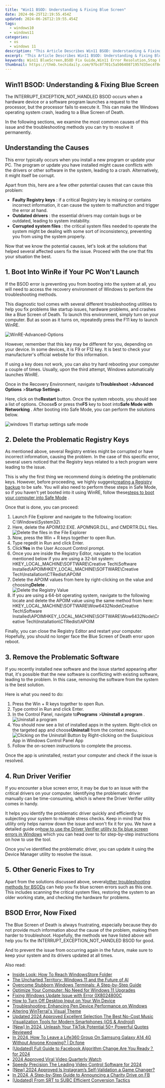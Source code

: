 ```yaml
---
title: "Win11 BSOD: Understanding & Fixing Blue Screen"
date: 2024-06-25T12:19:55.454Z
updated: 2024-06-26T12:19:55.454Z
tags:
  - windows10
  - windows11
categories:
  - os
  - windows 11
description: "This Article Describes Win11 BSOD: Understanding & Fixing Blue Screen"
excerpt: "This Article Describes Win11 BSOD: Understanding & Fixing Blue Screen"
keywords: Win11 BlueScreen,BSOD Fix Guide,Win11 Error Resolution,Stop BlueScreen Win11,Windows 11 BlueHalt,WinError Troubleshoot,BlueScreens Win11 Fix
thumbnail: https://thmb.techidaily.com/97bc8f701c5a50640871957d35ec4f8e16308c84bcc3926e5048675a7dfb62d5.png
---
```


## Win11 BSOD: Understanding & Fixing Blue Screen

 The INTERRUPT\_EXCEPTION\_NOT\_HANDLED BSOD occurs when a hardware device or a software program launches a request to the processor, but the processor fails to execute it. This can make the Windows operating system crash, leading to a Blue Screen of Death.

 In the following sections, we examine the most common causes of this issue and the troubleshooting methods you can try to resolve it permanently.

## Understanding the Causes

 This error typically occurs when you install a new program or update your PC. The program or update you have installed might cause conflicts with the drivers or other software in the system, leading to a crash. Alternatively, it might itself be corrupt.

 Apart from this, here are a few other potential causes that can cause this problem:

* **Faulty Registry keys** : if a critical Registry key is missing or contains incorrect information, it can cause the system to malfunction and trigger the error at hand.
* **Outdated drivers** : the essential drivers may contain bugs or be outdated, leading to system instability.
* **Corrupted system files** : the critical system files needed to operate the system might be dealing with some sort of inconsistency, preventing you from using the system properly.

 Now that we know the potential causes, let's look at the solutions that helped several affected users fix the issue. Proceed with the one that fits your situation the best.

## 1\. Boot Into WinRe if Your PC Won't Launch

 If the BSOD error is preventing you from booting into the system at all, you will need to access the recovery environment of Windows to perform the troubleshooting methods.

 This diagnostic tool comes with several different troubleshooting utilities to help you fix problems like startup issues, hardware problems, and crashes like a Blue Screen of Death. To launch this environment, simply turn on your computer. But as soon as it turns on, repeatedly press the F11 key to launch WinRE.

![WinRE-Advanced-Options](https://static1.makeuseofimages.com/wordpress/wp-content/uploads/2022/12/winre-advanced-options.jpg)

 However, remember that this key may be different for you, depending on your device. In some devices, it is F9 or F12 key. It is best to check your manufacturer's official website for this information.

 If using a key does not work, you can also try hard rebooting your computer a couple of times. Usually, upon the third attempt, Windows automatically launches WinRE.

 Once in the Recovery Environment, navigate to**Troubleshoot** \>**Advanced Options** \>**Startup Settings** .

 Here, click on the**Restart** button. Once the system reboots, you should see a list of options. Choose**5** or press the**F5** key to boot into**Safe Mode with Networking** . After booting into Safe Mode, you can perform the solutions below.

![windows 11 startup settings safe mode](https://static1.makeuseofimages.com/wordpress/wp-content/uploads/2023/03/windows-11-startup-settings-safe-mode.jpg)

## 2\. Delete the Problematic Registry Keys

 As mentioned above, several Registry entries might be corrupted or have incorrect information, causing the problem. In the case of this specific error, several users noticed that the Registry keys related to a tech program were leading to the issue.

 This is why the first thing we recommend doing is deleting the problematic keys. However, before proceeding, we highly suggest[creating a Registry backup](https://www.makeuseof.com/tag/backup-restore-windows-registry/) to be safe. You will also need to perform these steps in Safe Mode, so if you haven't yet booted into it using WinRE, follow these[steps to boot your computer into Safe Mode](https://www.makeuseof.com/windows-11-boot-safe-mode/) .

Once that is done, you can proceed:

1. Launch File Explorer and navigate to the following location:  
C:\Windows\System32\
2. Here, delete the APOIM32.EXE. APOMNGR.DLL, and CMDRTR.DLL files.  
![Delete the files in the File Explorer](https://static1.makeuseofimages.com/wordpress/wp-content/uploads/2023/04/delete-file.jpg)
3. Now, press the Win + R keys together to open Run.
4. Type regedit in Run and click Enter.
5. Click**Yes** in the User Account Control prompt.
6. Once you are inside the Registry Editor, navigate to the location mentioned below if you are using a 32-bit system:  
HKEY_LOCAL_MACHINE\SOFTWARE\Creative Tech\Software Installed\APOIMHKEY_LOCAL_MACHINE\SOFTWARE\Creative Tech\Installation\CTRedist\APOIM
7. Delete the APOIM values from here by right-clicking on the value and choosing**Delete** .  
![Delete the Registry Value](https://static1.makeuseofimages.com/wordpress/wp-content/uploads/2023/04/delete-registry-value.jpg)
8. If you are using a 64-bit operating system, navigate to the following locate and delete the APOIM value using the same method from here:  
HKEY_LOCAL_MACHINE\SOFTWARE\Wow6432Node\Creative Tech\Software Installed\APOIMHKEY_LOCAL_MACHINE\SOFTWARE\Wow6432Node\Creative Tech\Installation\CTRedist\APOIM

 Finally, you can close the Registry Editor and restart your computer. Hopefully, you should no longer face the Blue Screen of Death error upon reboot.

## 3\. Remove the Problematic Software

 If you recently installed new software and the issue started appearing after that, it's possible that the new software is conflicting with existing software, leading to the problem. In this case, removing the software from the system is the best solution.

Here is what you need to do:

1. Press the Win + R keys together to open Run.
2. Type control in Run and click Enter.
3. In the Control Panel, navigate to**Programs** \>**Uninstall a program** .  
![Uninstall a program](https://static1.makeuseofimages.com/wordpress/wp-content/uploads/2022/05/uninstall-a-program.jpg)
4. You should now see a list of installed apps in the system. Right-click on the targeted app and choose**Uninstall** from the context menu.  
![Clicking on the Uninstall Button by Right-clicking on the Suspicious App in Windows Control Panel App](https://static1.makeuseofimages.com/wordpress/wp-content/uploads/2022/11/2.jpg)
5. Follow the on-screen instructions to complete the process.

 Once the app is uninstalled, restart your computer and check if the issue is resolved.

## 4\. Run Driver Verifier

 If you encounter a blue screen error, it may be due to an issue with the critical drivers on your computer. Identifying the problematic driver manually can be time-consuming, which is where the Driver Verifier utility comes in handy.

 It helps you identify the problematic driver quickly and efficiently by subjecting your system to multiple stress checks. Keep in mind that this utility only helps narrow down the issue and won't fix it for you. We have a detailed guide on[how to use the Driver Verifier utility to fix blue screen errors in Windows](https://www.makeuseof.com/how-to-use-driver-verifier-windows-10/) which you can head over to for step-by-step instructions on how to use the tool.

 Once you've identified the problematic driver, you can update it using the Device Manager utility to resolve the issue.

## 5\. Other Generic Fixes to Try

 Apart from the solutions discussed above, several[other troubleshooting methods for BSODs](https://www.makeuseof.com/tag/4-tips-fix-blue-screen-error/) can help you fix blue screen errors such as this one. This includes scanning the critical system files, restoring the system to an older working state, and checking the hardware for problems.

## BSOD Error, Now Fixed

 The Blue Screen of Death is always frustrating, especially because they do not provide much information about the cause of the problem, making them harder to troubleshoot. Hopefully, the methods we have listed above will help you fix the INTERRUPT\_EXCEPTION\_NOT\_HANDLED BSOD for good.

 And to prevent the issue from occurring again in the future, make sure to keep your system and its drivers updated at all times.


<ins class="adsbygoogle"
     style="display:block"
     data-ad-format="autorelaxed"
     data-ad-client="ca-pub-7571918770474297"
     data-ad-slot="1223367746"></ins>



<ins class="adsbygoogle"
     style="display:block"
     data-ad-client="ca-pub-7571918770474297"
     data-ad-slot="8358498916"
     data-ad-format="auto"
     data-full-width-responsive="true"></ins>

<span class="atpl-alsoreadstyle">Also read:</span>
<div><ul>
<li><a href="https://windows11.techidaily.com/inside-look-how-to-reach-windowsstore-folder/"><u>Inside Look: How To Reach WindowsStore Folder</u></a></li>
<li><a href="https://windows11.techidaily.com/the-uncharted-territory-windows-11-and-the-future-of-ai/"><u>The Uncharted Territory: Windows 11 and the Future of AI</u></a></li>
<li><a href="https://windows11.techidaily.com/overcome-stubborn-windows-terminals-a-step-by-step-guide/"><u>Overcome Stubborn Windows Terminals: A Step-by-Step Guide</u></a></li>
<li><a href="https://windows11.techidaily.com/optimize-your-computer-no-need-for-windows-11-upgrades/"><u>Optimize Your Computer: No Need for Windows 11 Upgrades</u></a></li>
<li><a href="https://windows11.techidaily.com/fixing-windows-update-issue-with-error-0x8024800c/"><u>Fixing Windows Update Issue with Error 0X8024800C</u></a></li>
<li><a href="https://windows11.techidaily.com/how-to-turn-off-desktop-input-on-your-win-device/"><u>How to Turn Off Desktop Input on Your Win Device</u></a></li>
<li><a href="https://windows11.techidaily.com/troubleshooting-enhancing-pen-device-performance-on-windows/"><u>Troubleshooting: Enhancing Pen Device Performance on Windows</u></a></li>
<li><a href="https://windows11.techidaily.com/altering-winterrals-visual-theme/"><u>Altering WinTerral's Visual Theme</u></a></li>
<li><a href="https://audio-editing.techidaily.com/updated-2024-approved-excellent-selection-the-best-no-cost-music-visualization-tools-for-modern-smartphones-ios-and-android/"><u>Updated 2024 Approved Excellent Selection The Best No-Cost Music Visualization Tools for Modern Smartphones (iOS & Android)</u></a></li>
<li><a href="https://tiktok-clips.techidaily.com/new-in-2024-unleash-your-tiktok-potential-50plus-powerful-quotes-reviewed/"><u>[New] In 2024, Unleash Your TikTok Potential  50+ Powerful Quotes Reviewed</u></a></li>
<li><a href="https://location-social.techidaily.com/in-2024-how-to-leave-a-life360-group-on-samsung-galaxy-a14-4g-without-anyone-knowing-drfone-by-drfone-virtual-android/"><u>In 2024, How To Leave a Life360 Group On Samsung Galaxy A14 4G Without Anyone Knowing? | Dr.fone</u></a></li>
<li><a href="https://facebook-clips.techidaily.com/updated-full-guide-to-facebook-algorithm-change-are-you-ready-for-2024/"><u>[Updated] Full Guide to Facebook Algorithm Change   Are You Ready？ for 2024</u></a></li>
<li><a href="https://twitter-videos.techidaily.com/2024-approved-viral-video-quarterly-watch/"><u>2024 Approved  Viral Video Quarterly Watch</u></a></li>
<li><a href="https://extra-support.techidaily.com/speedy-precision-the-leading-video-control-software-for-2024/"><u>Speedy Precision  The Leading Video Control Software for 2024</u></a></li>
<li><a href="https://instagram-video-recordings.techidaily.com/new-2024-approved-is-instagrams-self-validation-a-game-changer/"><u>[New] 2024 Approved  Is Instagram’s Self-Validation a Game Changer?</u></a></li>
<li><a href="https://extra-information.techidaily.com/in-2024-a-step-by-step-guide-to-announcing-a-charity-drive-on-fb/"><u>In 2024, A Step-by-Step Guide to Announcing a Charity Drive on FB</u></a></li>
<li><a href="https://some-techniques.techidaily.com/updated-from-srt-to-subc-efficient-conversion-tactics/"><u>[Updated] From SRT to SUBC  Efficient Conversion Tactics</u></a></li>
</ul></div>

